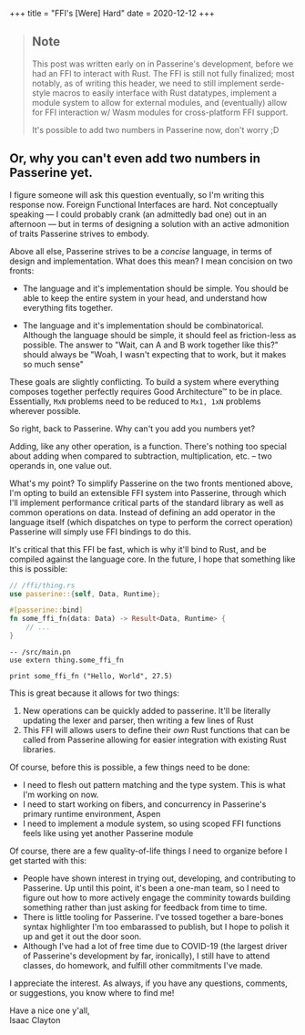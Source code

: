 +++
title = "FFI's [Were] Hard"
date = 2020-12-12
+++

> ## Note
> This post was written early on in Passerine's development, before we had an FFI to interact with Rust. The FFI is still not fully finalized; most notably, as of writing this header, we need to still implement serde-style macros to easily interface with Rust datatypes, implement a module system to allow for external modules, and (eventually) allow for FFI interaction w/ Wasm modules for cross-platform FFI support.
>
> It's possible to add two numbers in Passerine now, don't worry ;D

## Or, why you can't even add two numbers in Passerine yet.

I figure someone will ask this question eventually, so I'm writing this response now. Foreign Functional Interfaces are hard. Not conceptually speaking — I could probably crank (an admittedly bad one) out in an afternoon — but in terms of designing a solution with an active admonition of traits Passerine strives to embody.

Above all else, Passerine strives to be a *concise* language, in terms of design and implementation. What does this mean? I mean concision on two fronts:

- The language and it's implementation should be simple. You should be able to keep the entire system in your head, and understand how everything fits together.

- The language and it's implementation should be combinatorical. Although the language should be simple, it should feel as friction-less as possible. The answer to "Wait, can A and B work together like this?" should always be "Woah, I wasn't expecting that to work, but it makes so much sense"

These goals are slightly conflicting. To build a system where everything composes together perfectly requires Good Architecture™ to be in place. Essentially, `MxN` problems need to be reduced to `Mx1, 1xN` problems wherever possible.

So right, back to Passerine. Why can't you add you numbers yet?

Adding, like any other operation, is a function. There's nothing too special about adding when compared to subtraction, multiplication, etc. – two operands in, one value out.

What's my point? To simplify Passerine on the two fronts mentioned above, I'm opting to build an extensible FFI system into Passerine, through which I'll implement performance critical parts of the standard library as well as common operations on data. Instead of defining an add operator in the language itself (which dispatches on type to perform the correct operation) Passerine will simply use FFI bindings to do this.

It's critical that this FFI be fast, which is why it'll bind to Rust, and be compiled against the language core. In the future, I hope that something like this is possible:

```rust
// /ffi/thing.rs
use passerine::{self, Data, Runtime};

#[passerine::bind]
fn some_ffi_fn(data: Data) -> Result<Data, Runtime> {
    // ...
}
```

```passerine
-- /src/main.pn
use extern thing.some_ffi_fn

print some_ffi_fn ("Hello, World", 27.5)
```

This is great because it allows for two things:

1. New operations can be quickly added to passerine. It'll be literally updating the lexer and parser, then writing a few lines of Rust
2. This FFI will allows users to define their *own* Rust functions that can be called from Passerine allowing for easier integration with existing Rust libraries.

Of course, before this is possible, a few things need to be done:

- I need to flesh out pattern matching and the type system. This is what I'm working on now.
- I need to start working on fibers, and concurrency in Passerine's primary runtime environment, Aspen
- I need to implement a module system, so using scoped FFI functions feels like using yet another Passerine module

Of course, there are a few quality-of-life things I need to organize before I get started with this:

- People have shown interest in trying out, developing, and contributing to Passerine. Up until this point, it's been a one-man team, so I need to figure out how to more actively engage the comminity towards building something rather than just asking for feedback from time to time.
- There is little tooling for Passerine. I've tossed together a bare-bones syntax highlighter I'm too embarassed to publish, but I hope to polish it up and get it out the door soon.
- Although I've had a lot of free time due to COVID-19 (the largest driver of Passerine's development by far, ironically), I still have to attend classes, do homework, and fulfill other commitments I've made.

I appreciate the interest. As always, if you have any questions, comments, or suggestions, you know where to find me!

Have a nice one y'all,  
Isaac Clayton
